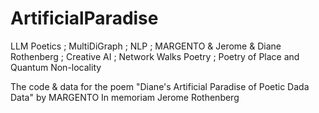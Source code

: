 # ArtificialParadise
LLM Poetics ; MultiDiGraph ; NLP ; MARGENTO &amp; Jerome &amp; Diane Rothenberg ; Creative AI ; Network Walks Poetry ; Poetry of Place and Quantum Non-locality

The code & data for the poem
"Diane's Artificial Paradise of Poetic Dada Data"
by MARGENTO
In memoriam Jerome Rothenberg
